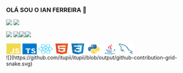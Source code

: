 ### OLÁ SOU O  IAN FERREIRA 👋


<img heigh="180em" src="https://github-readme-stats.vercel.app/api?username=itupii&show_icons=true&theme=radical"></img>
<img height="195em" src="https://github-readme-stats.vercel.app/api/top-langs/?username=anuraghazra&hide_progress=true=true&theme=radical"></img>

  <a href="https://instagram.com/itupii" target="_blank"><img src="https://img.shields.io/badge/-Instagram-%23E4405F?style=for-the-badge&logo=instagram&logoColor=white" target="_blank"></a>  <a href="https://discord.gg/wagxzStdcR" target="_blank"><img src="https://img.shields.io/badge/Discord-7289DA?style=for-the-badge&logo=discord&logoColor=white" target="_blank"></a><a href = "mailto:iantuoi2@gmail.com"><img src="https://img.shields.io/badge/-Gmail-%23333?style=for-the-badge&logo=gmail&logoColor=white" target="_blank"></a><a href="https://www.linkedin.com/in/itupii" target="_blank"><img src="https://img.shields.io/badge/-LinkedIn-%230077B5?style=for-the-badge&logo=linkedin&logoColor=white" target="_blank"></a> 
  
  <div>
  <div style="display: inline_block">
  <img align="center" alt="ian-Js" height="30" width="40" src="https://raw.githubusercontent.com/devicons/devicon/master/icons/javascript/javascript-plain.svg">
    
  <img align="center" alt="ian-Ts" height="30" width="40" src="https://raw.githubusercontent.com/devicons/devicon/master/icons/typescript/typescript-plain.svg">
    
  <img align="center" alt="ian-React" height="30" width="40" src="https://raw.githubusercontent.com/devicons/devicon/master/icons/react/react-original.svg">
    
  <img align="center" alt="ian-HTML" height="30" width="40" src="https://raw.githubusercontent.com/devicons/devicon/master/icons/html5/html5-original.svg">
    
  <img align="center" alt="ian-CSS" height="30" width="40" src="https://raw.githubusercontent.com/devicons/devicon/master/icons/css3/css3-original.svg">
    
  <img align="center" alt="ian-Python" height="30" width="40" src="https://raw.githubusercontent.com/devicons/devicon/master/icons/python/python-original.svg">
    
  <img align="center" alt="ian-java" height="30" width="40" src="https://raw.githubusercontent.com/devicons/devicon/master/icons/java/java-original.svg">
    
  <img align="center" alt="ian-mysql" height="30" width="40" src="https://raw.githubusercontent.com/devicons/devicon/master/icons/mysql/mysql-original.svg">
  

    
</div>
![](https://github.com/itupii/itupii/blob/output/github-contribution-grid-snake.svg)



